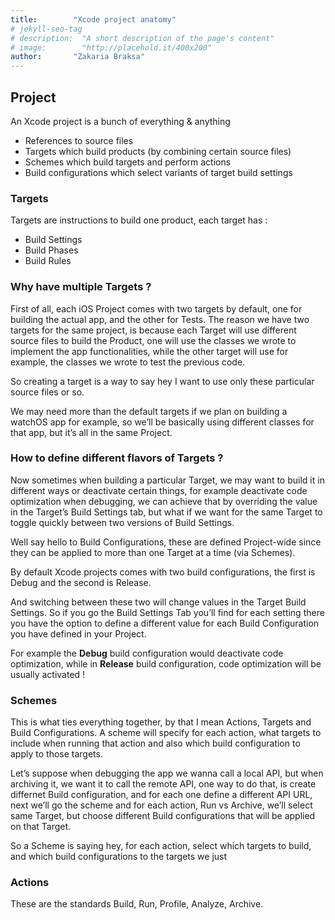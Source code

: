 ```yaml
---
title:        "Xcode project anatomy"
# jekyll-seo-tag
# description:  "A short description of the page's content"
# image:        "http://placehold.it/400x200"
author:       "Zakaria Braksa"
---
```


## Project

An Xcode project is a bunch of everything & anything 

* References to source files
* Targets which build products (by combining certain source files)
* Schemes which build targets and perform actions
* Build configurations which select variants of target build settings

### Targets

Targets are instructions to build one product, each target has : 

* Build Settings
* Build Phases
* Build Rules

### Why have multiple Targets ? 

First of all, each iOS Project comes with two targets by default, one for building the actual app, and the other for Tests. The reason we have two targets for the same project, is because each Target will use different source files to build the Product, one will use the classes we wrote to implement the app functionalities, while the other target will use for example, the classes we wrote to test the previous code.

So creating a target is a way to say hey I want to use only these particular source files or so. 

We may need more than the default targets if we plan on building a watchOS app for example, so we’ll be basically using different classes for that app, but it’s all in the same Project. 

### How to define different flavors of Targets ? 

Now sometimes when building a particular Target, we may want to build it in different ways or deactivate certain things, for example deactivate code optimization when debugging, we can achieve that by overriding the value in the Target’s Build Settings tab, but what if we want for the same Target to toggle quickly between two versions of Build Settings. 

Well say hello to Build Configurations, these are defined Project-wide since they can be applied to more than one Target at a time (via Schemes).

By default Xcode projects comes with two build configurations, the first is Debug and the second is Release.

And switching between these two will change values in the Target Build Settings. So if you go the Build Settings Tab you’ll find for each setting there you have the option to define a different value for each Build Configuration you have defined in your Project.

For example the **Debug** build configuration would deactivate code optimization, while in **Release** build configuration, code optimization will be usually activated !


### Schemes 

This is what ties everything together, by that I mean Actions, Targets and Build Configurations.
A scheme will specify for each action, what targets to include when running that action and also which build configuration to apply to those targets. 

Let’s suppose when debugging the app we wanna call a local API, but when archiving it, we want it to call the remote API, one way to do that, is create differnet Build configuration, and for each one define a different API URL, next we’ll go the scheme and for each action, Run vs Archive, we’ll select same Target, but choose different Build configurations that will be applied on that Target. 

So a Scheme is saying hey, for each action, select which targets to build, and which build configurations to the targets we just 

### Actions

These are the standards Build, Run, Profile, Analyze, Archive.

